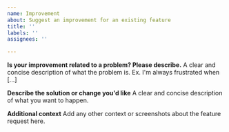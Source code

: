 ```yaml
---
name: Improvement
about: Suggest an improvement for an existing feature
title: ''
labels: ''
assignees: ''

---
```


**Is your improvement related to a problem? Please describe.**
A clear and concise description of what the problem is. Ex. I'm always frustrated when [...]

**Describe the solution or change you'd like**
A clear and concise description of what you want to happen.

**Additional context**
Add any other context or screenshots about the feature request here.
